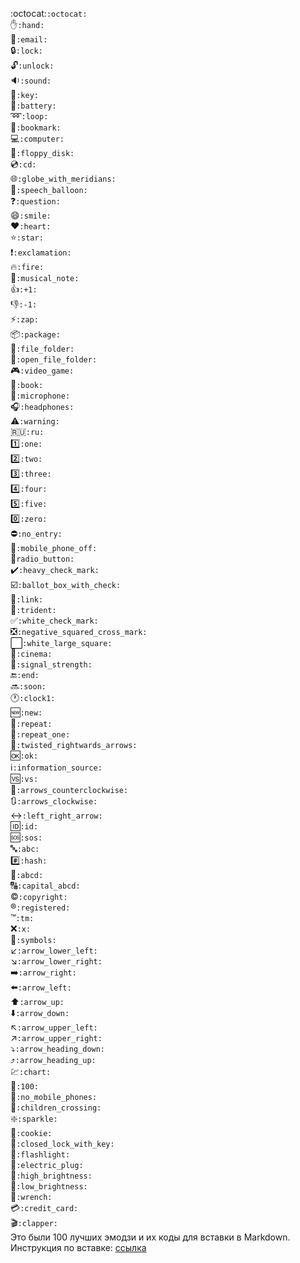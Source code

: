 :octocat:`:octocat:`  
:hand:`:hand:`  
:email:`:email:`  
:lock:`:lock:`  
:unlock:`:unlock:`  
:sound:`:sound:`  
:key:`:key:`  
:battery:`:battery:`  
:loop:`:loop:`  
:bookmark:`:bookmark:`  
:computer:`:computer:`  
:floppy_disk:`:floppy_disk:`  
:cd:`:cd:`  
:globe_with_meridians:`:globe_with_meridians:`  
:speech_balloon:`:speech_balloon:`  
:question:`:question:`  
:smile:`:smile:`  
:heart:`:heart:`  
:star:`:star:`  
:exclamation:`:exclamation:`  
:fire:`:fire:`  
:musical_note:`:musical_note:`  
:+1:`:+1:`  
:-1:`:-1:`  
:zap:`:zap:`  
:package:`:package:`  
:file_folder:`:file_folder:`  
:open_file_folder:`:open_file_folder:`  
:video_game:`:video_game:`  
:book:`:book:`  
:microphone:`:microphone:`  
:headphones:`:headphones:`  
:warning:`:warning:`  
:ru:`:ru:`  
:one:`:one:`  
:two:`:two:`  
:three:`:three:`  
:four:`:four:`  
:five:`:five:`  
:zero:`:zero:`  
:no_entry:`:no_entry:`  
:mobile_phone_off:`:mobile_phone_off:`  
:radio_button:`radio_button:`  
:heavy_check_mark:`:heavy_check_mark:`  
:ballot_box_with_check:`:ballot_box_with_check:`  
:link:`:link:`  
:trident:`:trident:`  
:white_check_mark:`:white_check_mark:`  
:negative_squared_cross_mark:`:negative_squared_cross_mark:	`  
:white_large_square:`:white_large_square:`  
:cinema:`:cinema:`  
:signal_strength:`:signal_strength:`  
:end:`:end:`  
:soon:`:soon:`  
:clock1:`:clock1:`  
:new:`:new:`  
:repeat:`:repeat:`  
:repeat_one:`:repeat_one:`  
:twisted_rightwards_arrows:`:twisted_rightwards_arrows:`  
:ok:`:ok:`  
:information_source:`:information_source:`  
:vs:`:vs:`  
:arrows_counterclockwise:`:arrows_counterclockwise:`  
:arrows_clockwise:`:arrows_clockwise:`  
:left_right_arrow:`:left_right_arrow:`  
:id:`:id:`  
:sos:`:sos:`  
:abc:`:abc:`  
:hash:`:hash:`  
:abcd:`:abcd:`  
:capital_abcd:`:capital_abcd:`  
:copyright:`:copyright:`  
:registered:`:registered:`  
:tm:`:tm:`  
:x:`:x:`  
:symbols:`:symbols:`  
:arrow_lower_left:`:arrow_lower_left:`  
:arrow_lower_right:`:arrow_lower_right:`  
:arrow_right:`:arrow_right:`  
:arrow_left:`:arrow_left:`  
:arrow_up:`:arrow_up:`  
:arrow_down:`:arrow_down:`  
:arrow_upper_left:`:arrow_upper_left:`  
:arrow_upper_right:`:arrow_upper_right:`  
:arrow_heading_down:`:arrow_heading_down:`  
:arrow_heading_up:`:arrow_heading_up:`  
:chart:`:chart:`  
:100:`:100:`  
:no_mobile_phones:`:no_mobile_phones:`  
:children_crossing:`:children_crossing:`  
:sparkle:`:sparkle:`  
:cookie:`:cookie:`  
:closed_lock_with_key:`:closed_lock_with_key:`  
:flashlight:`:flashlight:`  
:electric_plug:`:electric_plug:`  
:high_brightness:`:high_brightness:`  
:low_brightness:`:low_brightness:`  
:wrench:`:wrench:`  
:credit_card:`:credit_card:`  
:clapper:`:clapper:`  
Это были 100 лучших эмодзи и их коды для вставки в Markdown. Инструкция по вставке: [ссылка](../main/README.md#эмодзи)
